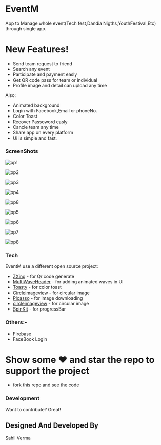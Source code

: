 # EventM
App to Manage whole event(Tech fest,Dandia Nigths,YouthFestival,Etc) through single app.

# New Features!

  - Send team request to friend
  - Search any event
  - Participate and payment easly
  - Get QR code pass for team or individual
  - Profile image and detail can upload any time

 Also:
  - Animated background
  - Login with Facebook,Email or phoneNo.
  - Color Toast
  - Recover Passoword easly
  - Cancle team any time
  - Share app on every platform
  - Ui is simple and fast.
   
  
### ScreenShots
![pp1](https://user-images.githubusercontent.com/25553339/63801116-33b93d80-c92d-11e9-8ede-a0ee4c34d285.JPG)

![pp2](https://user-images.githubusercontent.com/25553339/63801118-3451d400-c92d-11e9-8234-f8df3d9195a3.JPG)

![pp3](https://user-images.githubusercontent.com/25553339/63801120-3451d400-c92d-11e9-8be1-3ac7ef9c8b50.JPG)

![pp4](https://user-images.githubusercontent.com/25553339/63801122-34ea6a80-c92d-11e9-8ad4-c59f727b1e7d.JPG)

![pp8](https://user-images.githubusercontent.com/25553339/63801126-35830100-c92d-11e9-8e9b-afe243e37f9a.JPG)

![pp5](https://user-images.githubusercontent.com/25553339/63801123-34ea6a80-c92d-11e9-85d0-810b52bcb03b.JPG)

![pp6](https://user-images.githubusercontent.com/25553339/63801124-34ea6a80-c92d-11e9-9cc1-3a6f4c0750c3.JPG)

![pp7](https://user-images.githubusercontent.com/25553339/63801125-35830100-c92d-11e9-89d5-38297eb9c382.JPG)

![pp8](https://user-images.githubusercontent.com/25553339/63801126-35830100-c92d-11e9-8e9b-afe243e37f9a.JPG)




### Tech

EventM use a different open source project:

* [ZXing] -           for Qr code generate
* [MultiWaveHeader] - for adding animated waves in UI
* [Toasty] -          for color toast
* [Circleimageview] - for circular image
* [Picasso] -         for image downloading
* [circleimageview] - for circular image
* [SpinKit] -         for progressBar

### Others:-
  * Firebase
  * FaceBook Login
  





# Show some ❤️ and star the repo to support the project

  - fork this repo and see the code
### Development

Want to contribute? Great!

Designed And Developed By 
----
Sahil Verma
















[ZXing]: <https://github.com/zxing/zxing>
[MultiWaveHeader]: <https://github.com/scwang90/MultiWaveHeader>
[Toasty]: <https://github.com/GrenderG/Toasty>
[Circleimageview]: <https://github.com/hdodenhof/CircleImageView>
[Picasso]: <https://github.com/square/picasso>
[Circleimageview]: <https://github.com/hdodenhof/CircleImageView>
[SpinKit]: <https://github.com/ybq/Android-SpinKit>



